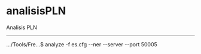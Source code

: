 analisisPLN
===========

Analisis PLN

---------------------------------------------------------------------------------------

.../Tools/Fre...$ analyze -f es.cfg --ner --server --port 50005